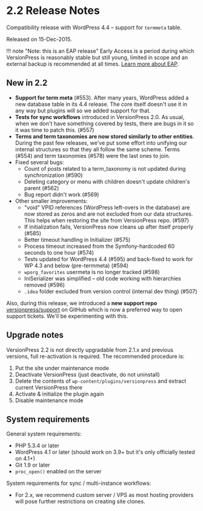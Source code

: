 # 2.2 Release Notes

Compatibility release with WordPress 4.4 – support for `termmeta` table.

Released on 15-Dec-2015.

!!! note "Note: this is an EAP release"
    Early Access is a period during which VersionPress is reasonably stable but still young, limited in scope and an external backup is recommended at all times. [Learn more about EAP](../getting-started/about-eap.md).


## New in 2.2

 - **Support for term meta** (#553). After many years, WordPress added a new database table in its 4.4 release. The core itself doesn't use it in any way but plugins will so we added support for that.
 - **Tests for sync workflows** introduced in VersionPress 2.0. As usual, when we don't have something covered by tests, there are bugs in it so it was time to patch this. (#557)
 - **Terms and term taxonomies are now stored similarly to other entities**. During the past few releases, we've put some effort into unifying our internal structures so that they all follow the same scheme. Terms (#554) and term taxonomies (#578) were the last ones to join.
 - Fixed several bugs:
     - Count of posts related to a term_taxonomy is not updated during synchronization (#590)
     - Deleting category or menu with children doesn't update children's parent (#562)
     - Bug report didn't work (#569)
 - Other smaller improvements:
     - "void" VPID references (WordPress left-overs in the database) are now stored as zeros and are not excluded from our data structures. This helps when restoring the site from VersionPress repo. (#597)
     - If initialization fails, VersionPress now cleans up after itself properly (#585)
     - Better timeout handling in Initializer (#575)
     - Process timeout increased from the Symfony-hardcoded 60 seconds to one hour (#574)
     - Tests updated for WordPress 4.4 (#595) and back-fixed to work for WP 4.3 and below (pre-termmeta) (#594)
     - `wporg_favorites` usermeta is no longer tracked (#598)
     - IniSerializer was simplified – old code working with hierarchies removed (#596)
     - `.idea` folder excluded from version control (internal dev thing) (#507)

Also, during this release, we introduced a **new support repo** [versionpress/support](https://github.com/versionpress/support) on GitHub which is now a preferred way to open support tickets. We'll be experimenting with this.


## Upgrade notes

VersionPress 2.2 is not directly upgradable from 2.1.x and previous versions, full re-activation is required. The recommended procedure is:

 1. Put the site under maintenance mode
 2. Deactivate VersionPress (just deactivate, do not uninstall)
 3. Delete the contents of `wp-content/plugins/versionpress` and extract current VersionPress there
 4. Activate & initialize the plugin again
 5. Disable maintenance mode


## System requirements

General system requirements:

 - PHP 5.3.4 or later
 - WordPress 4.1 or later (should work on 3.9+ but it's only officially tested on 4.1+)
 - Git 1.9 or later
 - `proc_open()` enabled on the server

System requirements for sync / multi-instance workflows:

 - For 2.x, we recommend custom server / VPS as most hosting providers will pose further restrictions on creating site clones.
